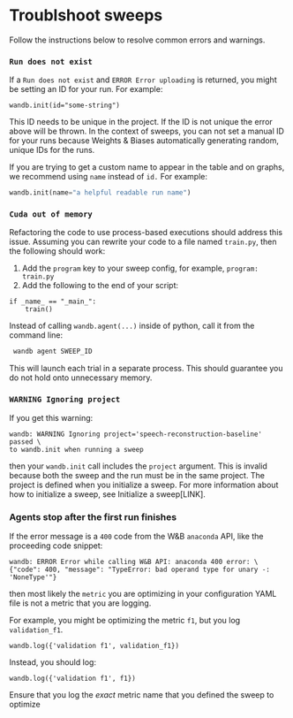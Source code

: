 # Troublshoot sweeps

Follow the instructions below to resolve common errors and warnings.

### `Run does not exist`

If a `Run does not exist` and `ERROR Error uploading` is returned, you might be setting an ID for your run. For example:

```
wandb.init(id="some-string")
```

This ID needs to be unique in the project. If the ID is not unique the error above will be thrown. In the context of sweeps, you can not set a manual ID for your runs because Weights & Biases automatically generating random, unique IDs for the runs.

If you are trying to get a custom name to appear in the table and on graphs, we recommend using `name` instead of `id.` For example:

```python
wandb.init(name="a helpful readable run name")
```

### `Cuda out of memory`

Refactoring the code to use process-based executions should address this issue. Assuming you can rewrite your code to a file named `train.py`, then the following should work:

1. Add the `program` key to your sweep config, for example, `program: train.py`
2. Add the following to the end of your script:

```
if _name_ == "_main_":
    train()
```

Instead of calling `wandb.agent(...)` inside of python, call it from the command line:

```bash
 wandb agent SWEEP_ID
```

This will launch each trial in a separate process. This should guarantee you do not hold onto unnecessary memory.

### `WARNING Ignoring project`

If you get this warning:

```
wandb: WARNING Ignoring project='speech-reconstruction-baseline' passed \
to wandb.init when running a sweep
```

then your `wandb.init` call includes the `project` argument. This is invalid because both the sweep and the run must be in the same project. The project is defined when you initialize a sweep. For more information about how to initialize a sweep, see Initialize a sweep\[LINK].&#x20;

### Agents stop after the first run finishes

If the error message is a `400` code from the W\&B `anaconda` API, like the proceeding code snippet:

```
wandb: ERROR Error while calling W&B API: anaconda 400 error: \
{"code": 400, "message": "TypeError: bad operand type for unary -: 'NoneType'"}
```

then most likely the `metric` you are optimizing in your configuration YAML file is not a metric that you are logging.&#x20;

For example, you might be optimizing the metric `f1`, but you log `validation_f1`.

```
wandb.log({'validation f1', validation_f1})
```

Instead, you should log:

```
wandb.log({'validation f1', f1})
```

&#x20;Ensure that you log the _exact_ metric name that you defined the sweep to optimize
